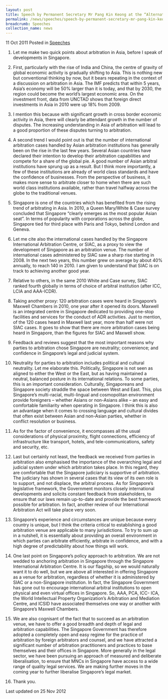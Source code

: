 ```yaml
---
layout: post
title: Speech by Permanent Secretary Mr Pang Kin Keong at the “Alternatives to Litigation in a Civil Society" conference in Dublin, Ireland
permalink: /news/speeches/speech-by-permanent-secretary-mr-pang-kin-keong-at-the-alternatives-to-litigation-in-a-civil
breadcrumb: Speeches
collection_name: news
---
```


11 Oct 2011 Posted in [Speeches](/news/speeches)

1. Let me make two quick points about arbitration in Asia, before I speak of developments in Singapore. 
 
2. First, particularly with the rise of India and China, the centre of gravity of global economic activity is gradually shifting to Asia. This is nothing new but conventional thinking by now, but it bears repeating in the context of a discussion on arbitration in Asia. The IMF predicts that within 5 years, Asia’s economy will be 50% larger than it is today, and that by 2030, the region could become the world’s largest economic area. On the investment front, data from UNCTAD shows that foreign direct investments in Asia in 2010 were up 18% from 2009. 
 
3. I mention this because with significant growth in cross border economic activity in Asia, there will clearly be attendant growth in the number of disputes. The increasing understanding in Asia of arbitration will lead to a good proportion of these disputes turning to arbitration. 
 
4. A second trend I would point out is that the number of international arbitration cases handled by Asian arbitration institutions has generally been on the rise in the last few years. Several Asian countries have declared their intention to develop their arbitration capabilities and compete for a share of the global pie. A good number of Asian arbitral institutions have sprung up as a result. But I think more importantly, a few of these institutions are already of world class standards and have the confidence of businesses. From the perspective of business, it makes more sense to arbitrate closer to home when there are such world class institutions available, rather than travel halfway across the globe to the traditional venues. 
 
5. Singapore is one of the countries which has benefited from the rising trend of arbitrating in Asia. In 2010, a Queen Mary/White & Case survey concluded that Singapore “clearly emerges as the most popular Asian seat”. In terms of popularity with corporations across the globe, Singapore tied for third place with Paris and Tokyo, behind London and Geneva. 
 
6. Let me cite also the international cases handled by the Singapore International Arbitration Centre, or SIAC, as a proxy to view the development of Singapore as an arbitration venue. The number of international cases administered by SIAC saw a sharp rise starting in 2008. In the next two years, this number grew on average by about 40% annually, to reach 140 in 2010. I am given to understand that SIAC is on track to achieving another good year. 
 
7. Relative to others, in the same 2010 White and Case survey, SIAC ranked fourth globally in terms of choice of arbitral institution (after ICC, LCIA and AAA-ICDR). 
 
8. Taking another proxy: 120 arbitration cases were heard in Singapore’s Maxwell Chambers in 2010, one year after it opened its doors. Maxwell is an integrated centre in Singapore dedicated to providing one-stop facilities and services for the conduct of ADR activities. Just to mention, of the 120 cases heard in Maxwell last year, more than half were not SIAC cases. It goes to show that there are more arbitration cases being heard in Singapore, than the figures for SIAC and Maxwell show. 
 
9. Feedback and reviews suggest that the most important reasons why parties to arbitration chose Singapore are neutrality; convenience; and confidence in Singapore’s legal and judicial system. 
 
10. Neutrality for parties to arbitration includes political and cultural neutrality. Let me elaborate this. Politically, Singapore is not seen as aligned to either the West or the East, but as having maintained a neutral, balanced posture in its international relations. To some parties, this is an important consideration. Culturally, Singaporeans and Singapore society straddle the space between West and East. This, plus Singapore’s multi-racial, multi-lingual and cosmopolitan environment provide foreigners – whether Asians or non-Asians alike – an easy and comfortable familiarity when operating in Singapore. I think this is also an advantage when it comes to crossing language and cultural divides that often exist between Asian and non-Asian parties, whether in conflict resolution or business. 
 
11. As for the factor of convenience, it encompasses all the usual considerations of physical proximity, flight connections, efficiency of infrastructure like transport, hotels, and tele-communications, safety and security, etc. 
 
12. Last but certainly not least, the feedback we received from parties in arbitration also emphasised the importance of the overarching legal and judicial system under which arbitration takes place. In this regard, they are comfortable that the Singapore judiciary is supportive of arbitration. The judiciary has shown in several cases that its view of its own role is to support, and not displace, the arbitral process. As for Singapore’s legislative framework, the Government monitors closely international developments and solicits constant feedback from stakeholders, to ensure that our laws remain up-to-date and provide the best framework possible for arbitration. In fact, another review of our International Arbitration Act will take place very soon. 
 
13. Singapore’s experience and circumstances are unique because every country is unique, but I think the criteria critical to establishing a good arbitration venue are applicable to many jurisdictions. To try to sum up in a nutshell, it is essentially about providing an overall environment in which parties can arbitrate efficiently, arbitrate in confidence, and with a high degree of predictability about how things will work. 
 
14. One last point on Singapore’s policy approach to arbitration. We are not wedded to anchoring arbitration in Singapore through the Singapore International Arbitration Centre. It is our flagship, so we would naturally want it to do well, but we are above all interested in offering Singapore as a venue for arbitration, regardless of whether it is administered by SIAC or a non-Singapore institution. In fact, the Singapore Government has gone out to encourage international arbitral institutions to open physical and even virtual offices in Singapore. So, AAA, PCA, ICC- ICA, the World Intellectual Property Organization’s Arbitration and Mediation Centre, and ICSID have associated themselves one way or another with Singapore’s Maxwell Chambers. 
 
15. We are also cognisant of the fact that to succeed as an arbitration venue, we have to offer a good breadth and depth of legal and arbitration capabilities. The Singapore Government has therefore adopted a completely open and easy regime for the practice of arbitration by foreign arbitrators and counsel, and we have attracted a significant number of arbitration practitioners and practices to base themselves and their offices in Singapore. More generally in the legal sector, we have been pursuing an approach of measured and deliberate liberalisation, to ensure that MNCs in Singapore have access to a wide range of quality legal services. We are making further moves in the coming year to further liberalise Singapore’s legal market. 
 
16. Thank you. 

<p class="right-side-updated">Last updated on 25 Nov 2012</p> 
